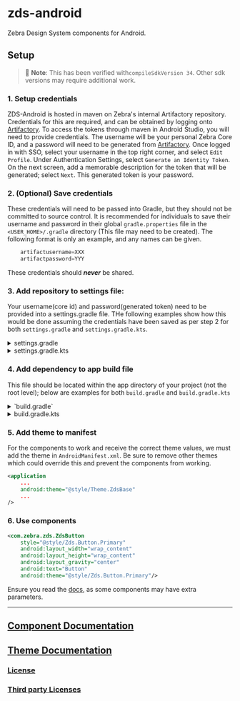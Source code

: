# zds-android

Zebra Design System components for Android.

## Setup

> 🚧 **Note**: This has been verified with`compileSdkVersion 34`. Other sdk versions may require additional work.

### 1. Setup credentials

ZDS-Android is hosted in maven on Zebra's internal Artifactory repository. Credentials for this are required, and can be obtained by logging onto [Artifactory](https://artifactory-us.zebra.com).
To access the tokens through maven in Android Studio, you will need to provide credentials. The username will be your personal Zebra Core ID, and a password will need to be generated from [Artifactory](https://artifactory-us.zebra.com).
Once logged in with SSO, select your username in the top right corner, and select `Edit Profile`. Under Authentication Settings, select `Generate an Identity Token`. On the next screen, add a memorable description for the token that will be generated; select `Next`. This generated token is your password.

### 2. (Optional) Save credentials

These credentials will need to be passed into Gradle, but they should not be committed to source control. It is recommended for individuals to save their username and password in their global `gradle.properties` file in the `<USER_HOME>/.gradle` directory (This file may need to be created). The following format is only an example, and any names can be given.

```gradle
    artifactusername=XXX
    artifactpassword=YYY
```

These credentials should **_never_** be shared.

### 3. Add repository to settings file:

Your username(core id) and password(generated token) need to be provided into a settings.gradle file. THe following examples show how this would be done assuming the credentials have been saved as per step 2 for both `settings.gradle` and `settings.gradle.kts`.

<details>
<summary>
settings.gradle
</summary>

```gradle
dependencyResolutionManagement {
    repositories {
        maven{
            url "https://artifactory-us.zebra.com/artifactory/dmo-mvn-rel/"
            credentials {
                username = "${artifactusername}"
                password = "${artifactpassword}"
            }
        }
    }
}
```

</details>

<details>
<summary>
settings.gradle.kts
</summary>

```gradle
import java.lang.System.getProperty
...

dependencyResolutionManagement {
    repositories {
        google()
        mavenCentral()
        maven{
            url = uri("https://artifactory-us.zebra.com/artifactory/dmo-mvn-rel/")
            credentials {
                username = getProperty("artifactoryusername")
                password = getProperty("artifactorypassword")
            }
        }
    }
}
```

</details>

### 4. Add dependency to app build file

This file should be located within the app directory of your project (not the root level); below are examples for both `build.gradle` and `build.gradle.kts`

<details>
<summary>`build.gradle`</summary>
<!-- x-release-please-start-version -->

```
dependencies {
    ...
    implementation 'com.zebra:zds:1.0.0'
}
```

<!-- x-release-please-end -->
</details>
<details>
<summary>build.gradle.kts</summary>

<!-- x-release-please-start-version -->

```
dependencies {
    ...
    implementation(libs.zds)
}
```

<!-- x-release-please-end -->
</details>

### 5. Add theme to manifest

For the components to work and receive the correct theme values, we must add the theme in `AndroidManifest.xml`. Be sure to remove other themes which could override this and prevent the components from working.

```xml
<application
    ...
    android:theme="@style/Theme.ZdsBase"
    ...
/>
```

### 6. Use components

```xml
<com.zebra.zds.ZdsButton
    style="@style/Zds.Button.Primary"
    android:layout_width="wrap_content"
    android:layout_height="wrap_content"
    android:layout_gravity="center"
    android:text="Button"
    android:theme="@style/Zds.Button.Primary"/>
```

Ensure you read the [docs](./components/docs/components/index.md), as some components may have extra parameters.

---

## [Component Documentation](./components/docs/components/index.md)

## [Theme Documentation](./components/docs/theme/index.md)

### [License](./LICENSE)

### [Third party Licenses](./)
